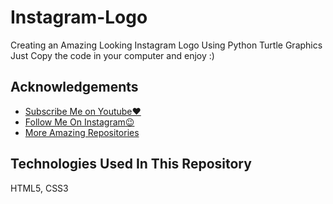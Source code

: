 # Instagram-Logo
 Creating an Amazing Looking Instagram Logo Using Python Turtle Graphics
 Just Copy the code in your computer and enjoy :)


## Acknowledgements

 - [Subscribe Me on Youtube❤️](https://www.youtube.com/@mehtabcodes)
 - [Follow Me On Instagram😉](https://www.instagram.com/mehtabcodes/)
 - [More Amazing Repositories](https://github.com/mehtabcodes7)


## Technologies Used In This Repository
HTML5,
CSS3
